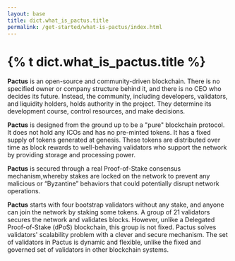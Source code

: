 ```yaml
---
layout: base
title: dict.what_is_pactus.title
permalink: /get-started/what-is-pactus/index.html
---
```


# {% t dict.what_is_pactus.title %}

**Pactus** is an open-source and community-driven blockchain.
There is no specified owner or company structure behind it, and there is no CEO who decides its future.
Instead, the community, including developers, validators, and liquidity holders, holds authority in the project.
They determine its development course, control resources, and make decisions.

**Pactus** is designed from the ground up to be a "pure" blockchain protocol.
It does not hold any ICOs and has no pre-minted tokens.
It has a fixed supply of tokens generated at genesis.
These tokens are distributed over time as block rewards to well-behaving validators who support the network
by providing storage and processing power.

**Pactus** is secured through a real Proof-of-Stake consensus mechanism,whereby stakes are locked on the network
to prevent any malicious or “Byzantine” behaviors that could potentially disrupt network operations.

**Pactus** starts with four bootstrap validators without any stake, and anyone can join the network by staking some tokens.
A group of 21 validators secures the network and validates blocks. However, unlike a Delegated Proof-of-Stake (dPoS) blockchain,
this group is not fixed. Pactus solves validators' scalability problem with a clever and secure mechanism.
The set of validators in Pactus is dynamic and flexible, unlike the fixed and governed set of validators
in other blockchain systems.
